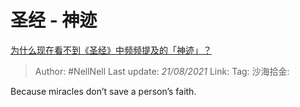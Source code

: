 # 圣经 - 神迹

[为什么现在看不到《圣经》中频频提及的「神迹」？](https://www.zhihu.com/question/34985972/answer/1971744791)

> Author: #NellNell
> Last update: *21/08/2021*
> Link:
> Tag:
> 沙海拾金:

Because miracles don’t save a person’s faith.

